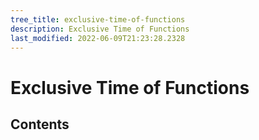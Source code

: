 ```yaml
---
tree_title: exclusive-time-of-functions
description: Exclusive Time of Functions
last_modified: 2022-06-09T21:23:28.2328
---
```


# Exclusive Time of Functions

## Contents
